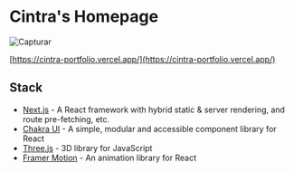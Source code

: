 # Cintra's Homepage
![Capturar](https://github.com/cintra1/cintra-three.js/assets/101955322/a178b308-36fe-47e5-a5ec-0d94a3be2587)

[https://cintra-portfolio.vercel.app/](https://cintra-portfolio.vercel.app/)

## Stack

- [Next.js](https://nextjs.org/) - A React framework with hybrid static & server rendering, and route pre-fetching, etc.
- [Chakra UI](https://chakra-ui.com/) - A simple, modular and accessible component library for React
- [Three.js](https://threejs.org/) - 3D library for JavaScript
- [Framer Motion](https://www.framer.com/motion/) - An animation library for React

